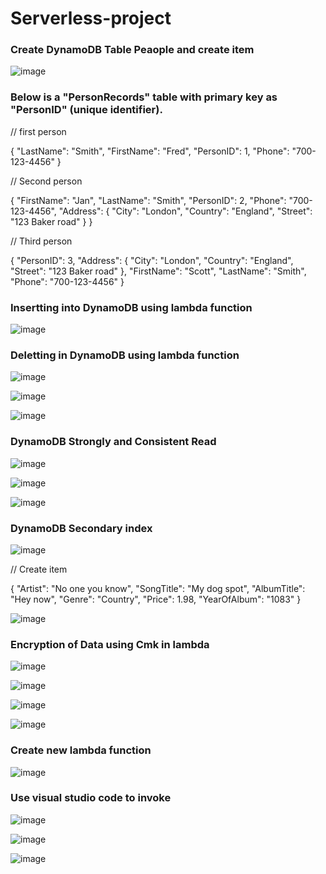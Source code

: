 # Serverless-project

### Create DynamoDB Table Peaople and create item

![image](https://github.com/felixdagnon/Serverless-project/assets/91665833/85665394-5e5f-4d5e-8940-0a7ea3ce46cd)

### Below is a "PersonRecords" table with primary key as "PersonID" (unique identifier).

// first person

{
    "LastName": "Smith",
    "FirstName": "Fred",
    "PersonID": 1,
    "Phone": "700-123-4456"
}

// Second person

{
 "FirstName": "Jan",
 "LastName": "Smith",
  "PersonID": 2,
 "Phone": "700-123-4456",
 "Address": {
  "City": "London",
  "Country": "England",
  "Street": "123 Baker road"
 }
}

// Third person

{
 "PersonID": 3,
 "Address": {
  "City": "London",
  "Country": "England",
  "Street": "123 Baker road"
 },
 "FirstName": "Scott",
 "LastName": "Smith",
 "Phone": "700-123-4456"
}


### Insertting into DynamoDB using lambda function

![image](https://github.com/felixdagnon/Serverless-project/assets/91665833/3622a96f-ff8b-4b3c-8337-7e8f8cb2bba9)

### Deletting in DynamoDB using lambda function

![image](https://github.com/felixdagnon/Serverless-project/assets/91665833/b0d5a26b-3096-478e-bb87-97276b15ce97)

![image](https://github.com/felixdagnon/Serverless-project/assets/91665833/4ea8f5a7-9bea-42f9-8dbe-2e961ff0b9fc)

![image](https://github.com/felixdagnon/Serverless-project/assets/91665833/43ed2a42-3066-40c0-befa-6ae366581c5c)

### DynamoDB Strongly and Consistent Read

![image](https://github.com/felixdagnon/Serverless-project/assets/91665833/a50caa1d-9706-4127-9957-8ac2bb6bcef3)

![image](https://github.com/felixdagnon/Serverless-project/assets/91665833/70178c2c-3caa-46a9-892a-887e0da5d922)

![image](https://github.com/felixdagnon/Serverless-project/assets/91665833/9a38c895-05fb-4e5d-b891-0f492086bc6e)

### DynamoDB Secondary index

![image](https://github.com/felixdagnon/Serverless-project/assets/91665833/a9218495-c2ca-4fa7-ad60-c6ffa1b6caaa)

// Create item

{
 "Artist": "No one you know",
 "SongTitle": "My dog spot",
 "AlbumTitle": "Hey now",
 "Genre": "Country",
 "Price": 1.98,
 "YearOfAlbum": "1083"
}

![image](https://github.com/felixdagnon/Serverless-project/assets/91665833/0360e981-365d-4fbc-bf9f-518fe219229b)

### Encryption of Data using Cmk in lambda

![image](https://github.com/felixdagnon/Serverless-project/assets/91665833/f3a18bd3-2092-4510-b003-c5f3da213caa)

![image](https://github.com/felixdagnon/Serverless-project/assets/91665833/4b43f5a2-85e3-4a73-8750-7de020db9c94)

![image](https://github.com/felixdagnon/Serverless-project/assets/91665833/17e1718b-f890-4a6f-8948-21a3a928d437)

![image](https://github.com/felixdagnon/Serverless-project/assets/91665833/f00994b5-8af5-48c3-b25a-2c2ae4d797d5)

### Create new lambda function

![image](https://github.com/felixdagnon/Serverless-project/assets/91665833/7f05da2d-36ed-40bf-a63a-34e7b7742a7a)

### Use visual studio code to invoke

![image](https://github.com/felixdagnon/Serverless-project/assets/91665833/820aea92-c062-4b8b-976b-633f6f47ab99)

![image](https://github.com/felixdagnon/Serverless-project/assets/91665833/7eac9583-f486-44b4-a462-60d5e63a91bd)

![image](https://github.com/felixdagnon/Serverless-project/assets/91665833/c4a5f1c5-a244-4133-b57f-2494bc1c0d25)
















